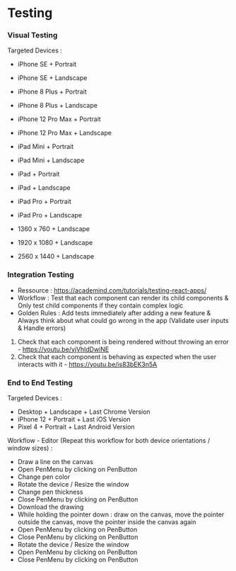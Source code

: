 # Testing

### Visual Testing

Targeted Devices : 

- iPhone SE + Portrait
- iPhone SE + Landscape
- iPhone 8 Plus + Portrait
- iPhone 8 Plus + Landscape
- iPhone 12 Pro Max + Portrait
- iPhone 12 Pro Max + Landscape

- iPad Mini + Portrait
- iPad Mini + Landscape
- iPad + Portrait
- iPad + Landscape
- iPad Pro + Portrait
- iPad Pro + Landscape

- 1360 x 760 + Landscape
- 1920 x 1080 + Landscape
- 2560 x 1440 + Landscape

### Integration Testing

- Ressource : https://academind.com/tutorials/testing-react-apps/
- Workflow : Test that each component can render its child components & Only test child components if they contain complex logic
- Golden Rules : Add tests immediately after adding a new feature & Always think about what could go wrong in the app (Validate user inputs & Handle errors)

1. Check that each component is being rendered without throwing an error - https://youtu.be/yjVhldDwiNE
2. Check that each component is behaving as expected when the user interacts with it - https://youtu.be/is83bEK3n5A

### End to End Testing

Targeted Devices : 

- Desktop + Landscape + Last Chrome Version
- iPhone 12 + Portrait + Last iOS Version
- Pixel 4 + Portrait + Last Android Version

Workflow - Editor (Repeat this workflow for both device orientations / window sizes) : 

- Draw a line on the canvas
- Open PenMenu by clicking on PenButton
- Change pen color
- Rotate the device / Resize the window
- Change pen thickness
- Close PenMenu by clicking on PenButton
- Download the drawing
- While holding the pointer down : draw on the canvas, move the pointer outside the canvas, move the pointer inside the canvas again
- Open PenMenu by clicking on PenButton
- Close PenMenu by clicking on PenButton
- Rotate the device / Resize the window
- Open PenMenu by clicking on PenButton
- Close PenMenu by clicking on PenButton